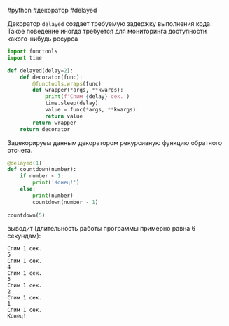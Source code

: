 #python #декоратор #delayed

Декоратор `delayed` создает требуемую задержку выполнения кода. Такое поведение иногда требуется для мониторинга доступности какого-нибудь ресурса
```python
import functools
import time

def delayed(delay=2):
    def decorator(func):
        @functools.wraps(func)
        def wrapper(*args, **kwargs):
            print(f'Спим {delay} сек.')
            time.sleep(delay)
            value = func(*args, **kwargs)
            return value
        return wrapper
    return decorator
```
Задекорируем данным декоратором рекурсивную функцию обратного отсчета.
```python
@delayed(1)
def countdown(number):
    if number < 1:
        print('Конец!')
    else:
        print(number)
        countdown(number - 1)
        
countdown(5)
```
выводит (длительность работы программы примерно равна 6 секундам):
```
Спим 1 сек.
5
Спим 1 сек.
4
Спим 1 сек.
3
Спим 1 сек.
2
Спим 1 сек.
1
Спим 1 сек.
Конец!
```